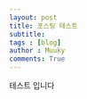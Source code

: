 ```yaml
---
layout: post
title: 포스팅 테스트
subtitle: 
tags : [blog]
author : Muuky
comments: True
---
```


테스트 입니다


